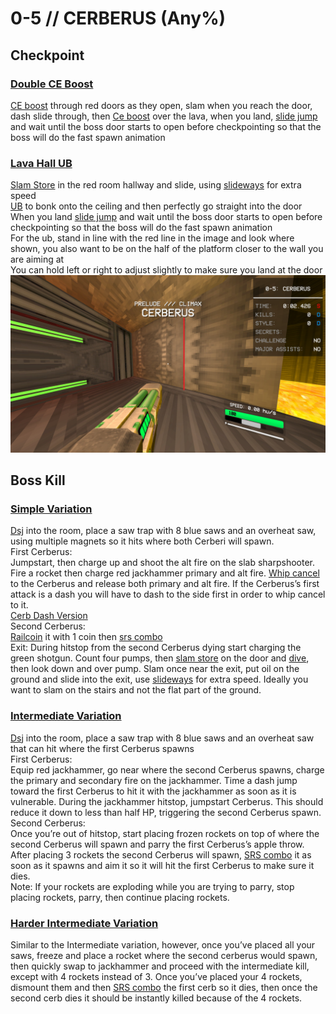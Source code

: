 # 0-5 // CERBERUS (Any%)


## Checkpoint

### [Double CE Boost](https://youtu.be/t32Djfbqi70)
[CE boost](/guides/speedrun-tech.md#ce-boost-core-eject-boost) through red doors as they open, slam when you reach the door, dash slide through, then [Ce boost](/guides/speedrun-tech.md#ce-boost-core-eject-boost) over the lava, when you land, [slide jump](/guides/speedrun-tech.md#slide-jump) and wait until the boss door starts to open before checkpointing so that the boss will do the fast spawn animation

### [Lava Hall UB](https://youtu.be/7KOZgVpFU9k)
[Slam Store](/guides/speedrun-tech.md#slam-store) in the red room hallway and slide, using [slideways](/guides/speedrun-tech.md#slideways) for extra speed <br/>
[UB](/guides/speedrun-tech.md#ub-ultraboost) to bonk onto the ceiling and then perfectly go straight into the door <br/>
When you land [slide jump](/guides/speedrun-tech.md#slide-jump) and wait until the boss door starts to open before checkpointing so that the boss will do the fast spawn animation <br/>
For the ub, stand in line with the red line in the image and look where shown, you also want to be on the half of the platform closer to the wall you are aiming at <br/>
You can hold left or right to adjust slightly to make sure you land at the door <br/>
![Lava Hall UB](<lava hall ub.png>)


## Boss Kill

### [Simple Variation](https://www.youtube.com/watch?v=oB-7rGVHKnU)
[Dsj](/guides/speedrun-tech.md#dsj-dash-slide-jump) into the room, place a saw trap with 8 blue saws and an overheat saw, using multiple magnets so it hits where both Cerberi will spawn. <br/>
First Cerberus: <br/>
Jumpstart, then charge up and shoot the alt fire on the slab sharpshooter. Fire a rocket then charge red jackhammer primary and alt fire. [Whip cancel](/guides/speedrun-tech.md#whip-cancel) to the Cerberus and release both primary and alt fire. If the Cerberus’s first attack is a dash you will have to dash to the side first in order to whip cancel to it. <br/>
[Cerb Dash Version](https://youtu.be/oB-7rGVHKnU) <br/>
Second Cerberus:<br/>
[Railcoin](/guides/speedrun-tech.md#railcoins) it with 1 coin then [srs combo](/guides/speedrun-tech.md#srs-combo)<br/>
Exit: During hitstop from the second Cerberus dying start charging the green shotgun. Count four pumps, then [slam store](/guides/speedrun-tech.md#slam-store) on the door and [dive](/guides/speedrun-tech.md#dives), then look down and over pump. Slam once near the exit, put oil on the ground and slide into the exit, use [slideways](/guides/speedrun-tech.md#slideways) for extra speed. Ideally you want to slam on the stairs and not the flat part of the ground.<br/>

### [Intermediate Variation](https://youtu.be/KGV218RLHEo)
[Dsj](/guides/speedrun-tech.md#dsj-dash-slide-jump) into the room, place a saw trap with 8 blue saws and an overheat saw that can hit where the first Cerberus spawns <br/>
First Cerberus: <br/>
Equip red jackhammer, go near where the second Cerberus spawns, charge the primary and secondary fire on the jackhammer. Time a dash jump toward the first Cerberus to hit it with the jackhammer as soon as it is vulnerable. During the jackhammer hitstop, jumpstart Cerberus. This should reduce it down to less than half HP, triggering the second Cerberus spawn. <br/>
Second Cerberus: <br/>
Once you’re out of hitstop, start placing frozen rockets on top of where the second Cerberus will spawn and parry the first Cerberus’s apple throw. After placing 3 rockets the second Cerberus will spawn, [SRS combo](/guides/speedrun-tech.md#srs-combo) it as soon as it spawns and aim it so it will hit the first Cerberus to make sure it dies. <br/>
Note: If your rockets are exploding while you are trying to parry, stop placing rockets, parry, then continue placing rockets. <br/>

### [Harder Intermediate Variation](https://youtu.be/KGV218RLHEo&t=13s)
Similar to the Intermediate variation, however, once you’ve placed all your saws, freeze and place a rocket where the second cerberus would spawn, then quickly swap to jackhammer and proceed with the intermediate kill, except with 4 rockets instead of 3. Once you’ve placed your 4 rockets, dismount them and then [SRS combo](/guides/speedrun-tech.md#srs-combo) the first cerb so it dies, then once the second cerb dies it should be instantly killed because of the 4 rockets.
